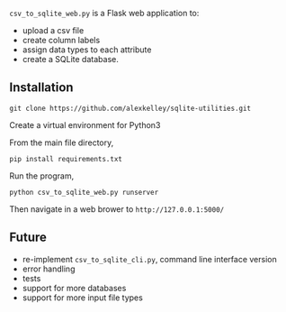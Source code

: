 `csv_to_sqlite_web.py` is a Flask web application to:
* upload a csv file
* create column labels
* assign data types to each attribute
* create a SQLite database.


## Installation

`git clone https://github.com/alexkelley/sqlite-utilities.git`

Create a virtual environment for Python3

From the main file directory,

`pip install requirements.txt`

Run the program,

`python csv_to_sqlite_web.py runserver`

Then navigate in a web brower to `http://127.0.0.1:5000/`

## Future

* re-implement `csv_to_sqlite_cli.py`, command line interface version
* error handling
* tests
* support for more databases
* support for more input file types
